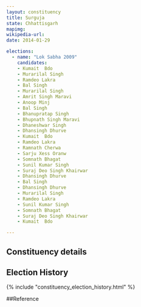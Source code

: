 ```yaml
---
layout: constituency
title: Surguja
state: Chhattisgarh
mapimg: 
wikipedia-url: 
date: 2014-01-29

elections: 
  - name: "Lok Sabha 2009"
    candidates: 
    - Kumait  Bdo 
    - Murarilal Singh 
    - Ramdeo Lakra 
    - Bal Singh 
    - Murarilal Singh 
    - Amrit Singh Maravi 
    - Anoop Minj 
    - Bal Singh 
    - Bhanupratap Singh 
    - Bhupnath Singh Maravi 
    - Dhaneshwar Singh 
    - Dhansingh Dhurve 
    - Kumait  Bdo 
    - Ramdeo Lakra 
    - Ramnath Cherwa 
    - Sarju Xess Oranw 
    - Somnath Bhagat 
    - Sunil Kumar Singh 
    - Suraj Deo Singh Khairwar 
    - Dhansingh Dhurve 
    - Bal Singh 
    - Dhansingh Dhurve 
    - Murarilal Singh 
    - Ramdeo Lakra 
    - Sunil Kumar Singh 
    - Somnath Bhagat 
    - Suraj Deo Singh Khairwar 
    - Kumait  Bdo 

---
```

## Constituency details


## Election History
{% include "constituency_election_history.html" %}

##Reference
